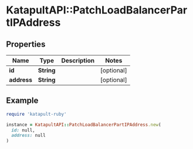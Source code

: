 # KatapultAPI::PatchLoadBalancerPartIPAddress

## Properties

| Name | Type | Description | Notes |
| ---- | ---- | ----------- | ----- |
| **id** | **String** |  | [optional] |
| **address** | **String** |  | [optional] |

## Example

```ruby
require 'katapult-ruby'

instance = KatapultAPI::PatchLoadBalancerPartIPAddress.new(
  id: null,
  address: null
)
```

